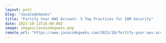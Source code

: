 ```yaml
---
layout: post
blog: "JavaCodeGeeks"
title: "Fortify Your AWS Account: 5 Top Practices for IAM Security"
date: 2023-10-13T16:00:00Z
image: images/javacodegeeks.png
remote_url: "https://www.javacodegeeks.com/2023/10/fortify-your-aws-account-5-top-practices-for-iam-security.html"
---
```


